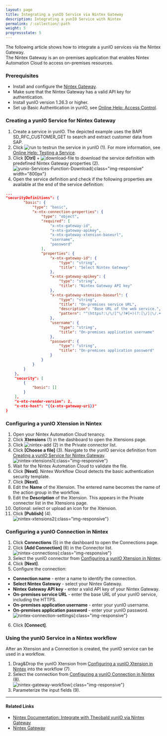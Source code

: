 ```yaml
---
layout: page
title: Integrating a yunIO Service via Nintex Gateway
description: Integrating a yunIO Service with Nintex
permalink: /:collection/:path
weight: 5
progressstate: 5
---
```



The following article shows how to integrate a yunIO services via the Nintex Gateway.<br>
The Nintex Gateway is an on-premises application that enables Nintex Automation Cloud to access on-premises resources.

### Prerequisites

- Install and configure the [Nintex Gateway](https://help.nintex.com/en-US/nwc/Content/Gateway/InstallAndConfigure.htm).
- Make sure that the Nintex Gateway has a valid API key for authentication.
- Install yunIO version 1.26.3 or higher.
- Set up Basic Authentication in yunIO, see [Online Help: Access Control](https://help.theobald-software.com/en/yunio/access-control#global-access-control). 

### Creating a yunIO Service for Nintex Gateway

1. Create a service in yunIO. The depicted example uses the BAPI SD_RFC_CUSTOMER_GET to search and extract customer data from SAP. 
2. Click ![run](/img/contents/yunio/run-icon.png) to testrun the service in yunIO (1). For more information, see [Online Help: Testing a Service](https://help.theobald-software.com/en/yunio/run-services#testing-a-service).
3. Click **[Ctrl]** + ![download-file](/img/contents/yunio/download.png) to download the service definition with predefined Nintex Gateway properties (2).<br>
![yunio-Services-Function-Download](/img/contents/yunio/yunio-run-services-function-download.png){:class="img-responsive" width="800px"}
4. Open the service definition and check if the following properties are available at the end of the service definition:
```json
...
"securityDefinitions": {
        "basic": {
            "type": "basic",
            "x-ntx-connection-properties": {
                "type": "object",
                "required": [
                    "x-ntx-gateway-id",
                    "x-ntx-gateway-apikey",
                    "x-ntx-gateway-xtension-baseurl",
                    "username",
                    "password"
                ],
                "properties": {
                    "x-ntx-gateway-id": {
                        "type": "string",
                        "title": "Select Nintex Gateway"
                    },
                    "x-ntx-gateway-apikey": {
                        "type": "string",
                        "title": "Nintex Gateway API key"
                    },
                    "x-ntx-gateway-xtension-baseurl": {
                        "type": "string",
                        "title": "On-premises service URL",
                        "description": "Base URL of the web service.",
                        "pattern": "^(https?:\/\/[^\/?#]+)(?:[\/]|\/.+|)$"
                    },
                    "username": {
                        "type": "string",
                        "title": "On-premises application username"
                    },
                    "password": {
                        "type": "string",
                        "title": "On-premises application password"
                    }
                }
            }
        }
    },
    "security": [
        {
            "basic": []
        }
    ],
    "x-ntx-render-version": 2,
    "x-ntx-host": "{{x-ntx-gateway-uri}}"
}
```

### Configuring a yunIO Xtension in Nintex

1. Open your Nintex Automation Cloud tenancy.
2. Click **Xtensions** (1) in the dashboard to open the Xtensions page.
3. Click ![nintex-add](/img/contents/yunio/nintex-add.png) (2) in the Private connector list.
4. Click **[Choose a file]** (3). Navigate to the yunIO service definition from [Creating a yunIO Service for Nintex Gateway](#creating-a-yunio-service-for-nintex-gateway).<br>
![nintex-xtensions1](/img/contents/yunio/nintex-xtension.png){:class="img-responsive"}
5. Wait for the Nintex Automation Cloud to validate the file.
6. Click **[Next]**. Nintex Workflow Cloud detects the basic authentication security template.
7. Click **[Next]**.
8. Edit the **Name** of the Xtension. The entered name becomes the name of the action group in the workflow.
9. Edit the **Description** of the Xtension. This appears in the Private connector list in the Xtensions page.
10. Optional: select or upload an icon for the Xtension.
11. Click **[Publish]** (4).<br>
![nintex-xtensions2](/img/contents/yunio/nintex-xtension2.png){:class="img-responsive"}

### Configuring a yunIO Connection in Nintex

1. Click **Connections** (5) in the dashboard to open the Connections page.
2. Click **[Add Connection]** (6) in the Connector list.<br>
![nintex-connections](/img/contents/yunio/nintex-connections.png){:class="img-responsive"}
3. Select the yunIO connector from [Configuring a yunIO Xtension in Nintex](#configuring-a-yunio-xtension-in-nintex).
4. Click **[Next]**.
5. Configure the connection:<br>
- **Connection name** - enter a name to identify the connection.
- **Select Nintex Gateway** - select your Nintex Gateway.
- **Nintex Gateway API key** - enter a valid API key of your Nintex Gateway.
- **On-premises service URL** - enter the base URL of your yunIO service, including the HTTPS.
- **On-premises application username** - enter your yunIO username.
- **On-premises application password** - enter your yunIO password.
![nintex-connection-settings](/img/contents/yunio/nintex-connection-settings.png){:class="img-responsive"}
6. Click **[Connect]**.<br>

### Using the yunIO Service in a Nintex workflow

After an Xtension and a Connection is created, the yunIO service can be used in a workflow. 

1. Drag&Drop the yunIO Xtension from [Configuring a yunIO Xtension in Nintex](#configuring-a-yunio-xtension-in-nintex) into the workflow (7).
2. Select the connection from [Configuring a yunIO Connection in Nintex](#configuring-a-yunio-connection-in-nintex) (8).<br>
![nintex-gateway-workflow](/img/contents/yunio/nintex-gateway-workflow.png){:class="img-responsive"}
3. Parameterize the input fields (9). 

******

#### Related Links
- [Nintex Documentation: Integrate with Theobald yunIO via Nintex Gateway](https://help.nintex.com/en-US/xtensions/04_Reference/Examples/EXM_04SAPTheobaldyunIO.htm)
- [Nintex Gateway](https://help.nintex.com/en-us/nwc/Content/Gateway/InstallAndConfigure.htm)